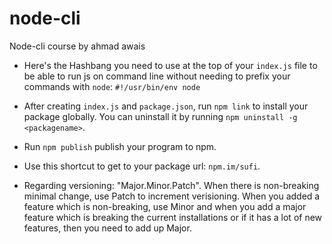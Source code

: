 # node-cli
Node-cli course by ahmad awais

* Here's the Hashbang you need to use at the top of your `index.js` file to be able to run js on command line without needing to prefix your commands with `node`: `#!/usr/bin/env node`
* After creating `index.js` and `package.json`, run `npm link` to install your package globally. You can uninstall it by running `npm uninstall -g <packagename>`.

* Run `npm publish` publish your program to npm.

* Use this shortcut to get to your package url: `npm.im/sufi`.

* Regarding versioning: "Major.Minor.Patch". When there is non-breaking minimal change, use Patch to increment verisioning. When you added a feature which is non-breaking, use Minor and when you add a major feature which is breaking the current installations or if it has a lot of new features, then you need to add up Major.
